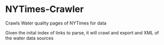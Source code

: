 NYTimes-Crawler
===============

Crawls Water quality pages of NYTimes for data


Given the inital index of links to parse, it will crawl and export and XML of the water data sources

